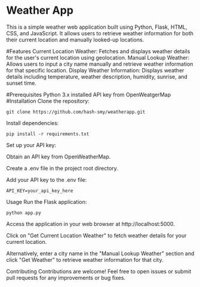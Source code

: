# Weather App

This is a simple weather web application built using Python, Flask, HTML, CSS, and JavaScript. It allows users to retrieve weather information for both their current location and manually looked-up locations.

#Features
Current Location Weather: Fetches and displays weather details for the user's current location using geolocation.
Manual Lookup Weather: Allows users to input a city name manually and retrieve weather information for that specific location.
Display Weather Information: Displays weather details including temperature, weather description, humidity, sunrise, and sunset time.

#Prerequisites
Python 3.x installed
API key from OpenWeatgerMap
#Installation
Clone the repository:

```
git clone https://github.com/hash-smy/weatherapp.git
```

Install dependencies:

```
pip install -r requirements.txt
```

Set up your API key:

Obtain an API key from OpenWeatherMap.

Create a .env file in the project root directory.

Add your API key to the .env file:

```
API_KEY=your_api_key_here
```

Usage
Run the Flask application:

```
python app.py
```

Access the application in your web browser at http://localhost:5000.

Click on "Get Current Location Weather" to fetch weather details for your current location.

Alternatively, enter a city name in the "Manual Lookup Weather" section and click "Get Weather" to retrieve weather information for that city.

Contributing
Contributions are welcome! Feel free to open issues or submit pull requests for any improvements or bug fixes.

